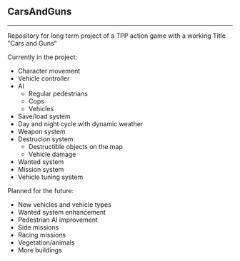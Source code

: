 ## CarsAndGuns
***
Repository for long term project of a TPP action game with a working Title "Cars and Guns"

Currently in the project:
* Character movement
* Vehicle controller
* AI
  * Regular pedestrians
  * Cops
  * Vehicles
* Save/load system
* Day and night cycle with dynamic weather
* Weapon system
* Destrucion system
  * Destructible objects on the map
  * Vehicle damage
* Wanted system
* Mission system
* Vehicle tuning system

Planned for the future:
* New vehicles and vehicle types
* Wanted system enhancement
* Pedestrian AI improvement
* Side missions
* Racing missions
* Vegetation/animals
* More buildings
